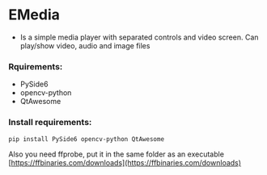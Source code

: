 # EMedia
- Is a simple media player with separated controls and video screen. Can play/show video, audio and image files

### Rquirements:
- PySide6
- opencv-python
- QtAwesome

### Install requirements:
```
pip install PySide6 opencv-python QtAwesome
```

Also you need ffprobe, put it in the same folder as an executable
[https://ffbinaries.com/downloads](https://ffbinaries.com/downloads)
